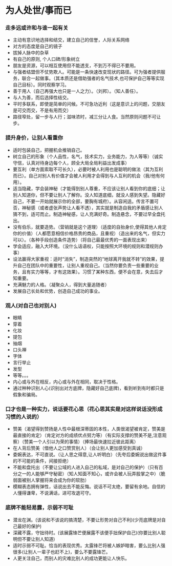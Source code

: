 # 为人处世/事而已

### 走多远或许和与谁一起有关
- 主动有意识地选择和结交，建立自己的信誉，人际关系网络
- 对方的态度是自己的镜子
- 拔掉人脉中的杂草
- 有自己的原则, 个人口碑/形象树立
- 朋友是资源，可以相互使用但不能透支，不到万不得已不要用。
- 与强者结盟但不仗势欺人。可能是一条快速改变现状的路径。可为强者提供服务，联合一起做事。（其本质还是借助强者的名气技术,也可保护自己等等实现自己目标）。同时观察学习。
- 善于用人（自己再强大也只是一人之力）。（刘邦）。（知人善任）。
- 与人为善，而后选择性结交。
- 平时多联系，即使是简单的问候。不可急功近利（这是意识上的问题，交朋友是可交而交，不是有用而交）
- 路径窄处，留一步与人行；滋味浓时，减三分让人食。当然原则问题不可让步。

### 提升身价，让别人看重你
- 适时包装自己，把握机会推销自己。
- 树立自己的形象（个人品性，名气，技术实力，业务能力，为人等等）（诚实守信，认真对待身边每个人，顾全大局全局利益出发成事）
- 要互利（单方面索取不可长久），必要时被人利用也是聪明的做法（其为互利而已）。自己对别人有价值才会被人利用才会得到与人互利的机会（我/他有何用）。
- 适当隐藏，学会装神秘（才能得到别人尊重，不应该让别人看到你的底细；让别人知道你，但不要让别人了解你。没人知道底细，就没人感到失望。隐藏好自己，不要一开始就展示你的全部，要胸有城府）。从容闲适。传言不置可否，神秘感（或者虚张声势让人看不透），其实就是制造自我的矛盾感让别人猜不到，适可而止。制造神秘感，让人充满好奇。制造悬念，不要过早全盘托出。
- 没有伯乐，就要造势。（营销就是这个道理）（适度的自抬身价,使得其他人肯定你的价值）（人都愿意相信价格昂贵的商品，且重视）（造出来的名气，但实力可以）。（各种手段创造条件造势）（将自己最最优秀的一面表现出来）
- 学会适应，融入大环境。（没什么话语权，只能按照大环境的规则和潜规则办事）
- 设法赢得大家重视：适时“消失”，制造突然的“地球离开我就不转”的效果，提升自己在团队中的重要性，让别人重视自己。（当然你要负责一些重要的业务，且有实力等等，才有这效果）。习惯了某种东西，便不会在意，失去后才知重要。
- 充满魅力的人格。（凝聚众人，得到大量追随者）
- 发展自己长处和优势，创造自己成功的事业。

### 观人(对自己也对别人)
- 眼睛
- 穿着
- 化妆
- 提包
- 抽烟
- 口头禅
- 字体
- 言行举止
- 发型
- 等等。。。
- 内心或与外在相反，内心或与外在相同，取决于性格。
- 通过种种识别人心(识别出对方底牌，隐藏好自己底牌)，看到听到有时都只是假象和骗局。

### 口才也是一种实力，说话要花心思（花心思其实是对这样说话没形成习惯的人说的）
- 赞美（渴望得到赞扬是人性中最根深蒂固的本性，人类很渴望被肯定，赞美是最直接的肯定）（肯定对方的成绩优点努力等）（有实际支撑的赞美不是,注意观察）（赞美一个人引以为荣的事情）（捧场最快速拉近彼此距离）
- 在人背后赞美（借他人之口赞赏别人）（会让别人更加感受到真诚）
- 委婉表达，不可直说。（让人思之得意,让人听明白）（先夸后委婉说出做这件事的不可能的条件，间接拒绝）
- 不能和盘托出（不要让公域的人进入自己的私域，是对自己的保护）（只有百分之一的人能够严守秘密）（知人知面不知心，或许会被人玩弄股掌之中）（脆弱面被别人掌握将来会成为你的软肋）
- 模糊表态拥有弹性，话说出去不能反悔。说话不可太绝，要留有余地。自信的人懂得谦卑，不说满话，进可攻退可守。
​
### 底牌不能轻易露，示弱不可耻
- 潜龙在渊。(该说和不该说的搞清楚，不要让形势对自己不利)(少亮底牌是对自己最好的保护)
- 深藏不露，守拙待时。(该展露锋芒便展露不该便手拙保护自己)(你要比别人聪明但不要让别人知道)
- 适时示弱不可耻。恰当的表现优秀。太露锋芒将被人嫉妒暗害，要么比别人强很多(让别人一辈子也赶不上)，要么不要露锋芒。
- 人更关注自己，而别人的灾难比别人的成功更能让人快乐。
